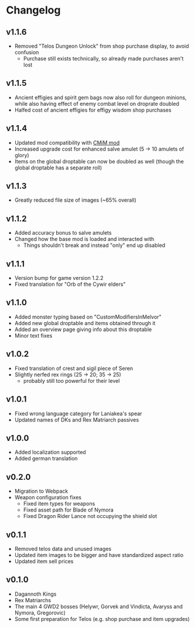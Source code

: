 # Changelog

## v1.1.6
* Removed "Telos Dungeon Unlock" from shop purchase display, to avoid confusion
  * Purchase still exists technically, so already made purchases aren't lost

## v1.1.5
* Ancient effigies and spirit gem bags now also roll for dungeon minions, while also having effect of enemy combat level on droprate doubled
* Halfed cost of ancient effigies for effigy wisdom shop purchases

## v1.1.4
* Updated mod compatibility with [CMiM mod](https://github.com/KumaV1/Custom-Modifiers-in-Melvor)
* Increased upgrade cost for enhanced salve amulet (5 -> 10 amulets of glory)
* Items on the global droptable can now be doubled as well (though the global droptable has a separate roll)

## v1.1.3
* Greatly reduced file size of images (~65% overall)

## v1.1.2
* Added accuracy bonus to salve amulets
* Changed how the base mod is loaded and interacted with
  * Things shouldn't break and instead "only" end up disabled

## v1.1.1
* Version bump for game version 1.2.2
* Fixed translation for "Orb of the Cywir elders"

## v1.1.0
* Added monster typing based on "CustomModifiersInMelvor"
* Added new global droptable and items obtained through it
* Added an overview page giving info about this droptable
* Minor text fixes

## v1.0.2
* Fixed translation of crest and sigil piece of Seren
* Slightly nerfed rex rings (25 -> 20; 35 -> 25)
  * probably still too powerful for their level

## v1.0.1
* Fixed wrong language category for Laniakea's spear
* Updated names of DKs and Rex Matriarch passives

## v1.0.0
* Added localization supported
* Added german translation

## v0.2.0
* Migration to Webpack
* Weapon configuration fixes
  * Fixed item types for weapons
  * Fixed asset path for Blade of Nymora
  * Fixed Dragon Rider Lance not occupying the shield slot

## v0.1.1
* Removed telos data and unused images
* Updated item images to be bigger and have standardized aspect ratio
* Updated item sell prices

## v0.1.0
* Dagannoth Kings
* Rex Matriarchs
* The main 4 GWD2 bosses (Helywr, Gorvek and Vindicta, Avaryss and Nymora, Gregorovic)
* Some first preparation for Telos (e.g. shop purchase and item upgrades)